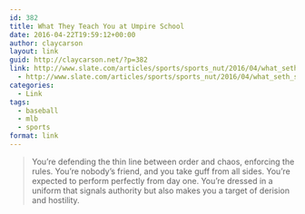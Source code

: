 ```yaml
---
id: 382
title: What They Teach You at Umpire School
date: 2016-04-22T19:59:12+00:00
author: claycarson
layout: link
guid: http://claycarson.net/?p=382
link: http://www.slate.com/articles/sports/sports_nut/2016/04/what_seth_stevenson_learned_at_the_wendelstedt_school_for_umpires.html
  - http://www.slate.com/articles/sports/sports_nut/2016/04/what_seth_stevenson_learned_at_the_wendelstedt_school_for_umpires.html
categories: 
  - Link
tags:
  - baseball
  - mlb
  - sports
format: link
---
```

> You’re defending the thin line between order and chaos, enforcing the rules. You’re nobody’s friend, and you take guff from all sides. You’re expected to perform perfectly from day one. You’re dressed in a uniform that signals authority but also makes you a target of derision and hostility.